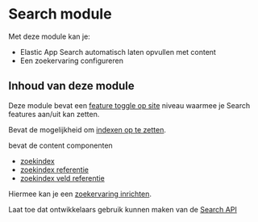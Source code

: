 # Search module

Met deze module kan je:

* Elastic App Search automatisch laten opvullen met content
* Een zoekervaring configureren
  

## Inhoud van deze module
Deze module bevat een [feature toggle op site](/redactie/content/inrichten-sites) niveau waarmee je Search features aan/uit kan zetten.

Bevat de mogelijkheid om [indexen op te zetten](/redactie/content/inrichten-search?id=indexen-opzetten).

bevat de content componenten
* [zoekindex](/redactie/content/inrichten-cc-zoekindex)
* [zoekindex referentie](/redactie/content/inrichten-cc-zoekindex-referentie)
* [zoekindex veld referentie](/redactie/content/inrichten-cc-zoekindex-veld-referentie)

Hiermee kan je een [zoekervaring inrichten](/redactie/content/inrichten-search?id=een-zoekervaring-configureren).

Laat toe dat ontwikkelaars gebruik kunnen maken van de [Search API](/wcmv4/content/search)
